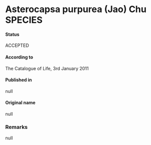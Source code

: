 # Asterocapsa purpurea (Jao) Chu SPECIES

#### Status
ACCEPTED

#### According to
The Catalogue of Life, 3rd January 2011

#### Published in
null

#### Original name
null

### Remarks
null